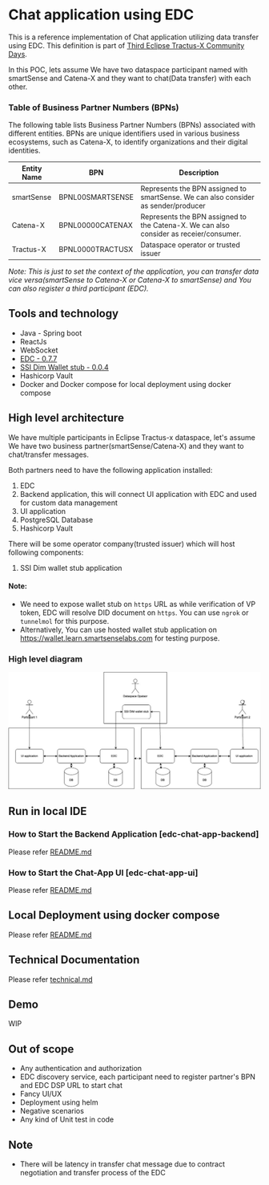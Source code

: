 # Chat application using EDC

This is a reference implementation of Chat application utilizing data transfer using EDC.
This definition is part of [Third Eclipse Tractus-X Community Days](https://eclipse-tractusx.github.io/blog/community-days-12-2024).

In this POC, lets assume We have two dataspace participant named with smartSense and Catena-X and they want to chat(Data transfer) with each other.  

### Table of Business Partner Numbers (BPNs)

The following table lists Business Partner Numbers (BPNs) associated with different entities. BPNs are unique identifiers used in various business ecosystems, such as Catena-X, to identify organizations and their digital identities.

| **Entity Name** | **BPN**          | **Description**                                                                        |
|-----------------|------------------|----------------------------------------------------------------------------------------|
| smartSense      | BPNL00SMARTSENSE | Represents the BPN assigned to smartSense. We can also consider as sender/producer     |
| Catena-X        | BPNL00000CATENAX | Represents the BPN assigned to the Catena-X. We can also consider as receier/consumer. |
| Tractus-X       | BPNL0000TRACTUSX | Dataspace operator or trusted issuer                                                   |

*Note: This is just to set the context of the application, you can transfer data vice versa(smartSense to Catena-X or Catena-X to smartSense) and You can also register a third participant (EDC).* 

## Tools and technology
- Java - Spring boot
- ReactJs
- WebSocket
- [EDC - 0.7.7](https://github.com/eclipse-tractusx/tractusx-edc)
- [SSI Dim Wallet stub - 0.0.4](https://github.com/eclipse-tractusx/ssi-dim-wallet-stub)
- Hashicorp Vault
- Docker and Docker compose for local deployment using docker compose

## High level architecture

We have multiple participants in Eclipse Tractus-x dataspace, let's assume We have two business partner(smartSense/Catena-X) and they want to chat/transfer messages. 

Both partners need to have the following application installed:

1. EDC 
2. Backend application, this will connect UI application with EDC and used for custom data management 
3. UI application
4. PostgreSQL Database
5. Hashicorp Vault

There will be some operator company(trusted issuer) which will host following components:

1. SSI Dim wallet stub application

#### Note: 
- We need to expose wallet stub on `https` URL as while verification of VP token, EDC will resolve DID document on `https`. You can use `ngrok` or `tunnelmol` for this purpose.
- Alternatively, You can use hosted wallet stub application on https://wallet.learn.smartsenselabs.com for testing purpose.

### High level diagram 

![EDC Chat app.jpg](docs/images/EDC_Chat_app.jpg)

## Run in local IDE
### How to Start the Backend Application [edc-chat-app-backend]

Please refer [README.md](edc-chat-app-backend/README.md)

### How to Start the Chat-App UI [edc-chat-app-ui]

Please refer [README.md](edc-chat-app-ui/README.md)

## Local Deployment using docker compose

Please refer [README.md](deployment/README.md)

## Technical Documentation 

Please refer [technical.md](docs/technical.md)

## Demo

WIP

## Out of scope
- Any authentication and authorization 
- EDC discovery service, each participant need to register partner's BPN and EDC DSP URL to start chat
- Fancy UI/UX
- Deployment using helm
- Negative scenarios
- Any kind of Unit test in code

## Note
- There will be latency in transfer chat message due to contract negotiation and transfer process of the EDC 
